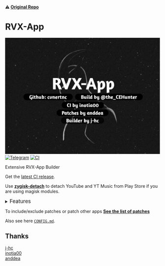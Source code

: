 #### ⚠️ [Original Repo](https://github.com/j-hc/revanced-magisk-module)

# RVX-App
![Artifacts](./revanced-magisk/banner.png)
[![Telegram](https://img.shields.io/badge/Telegram-2CA5E0?style=for-the-badge&logo=telegram&logoColor=white)](https://t.me/cvnertnc)
[![CI](https://github.com/cvnertnc/rvx-app/actions/workflows/ci.yml/badge.svg?event=schedule)](https://github.com/cvnertnc/rvx-app/actions/workflows/ci.yml)

Extensive RVX-App Builder

Get the [latest CI release](https://github.com/cvnertnc/rvx-app/releases).

Use [**zygisk-detach**](https://github.com/j-hc/zygisk-detach) to detach YouTube and YT Music from Play Store if you are using magisk modules. 

<details><summary><big>Features</big></summary>
<ul>
 <li>Support all present and future ReVanced and <a href="https://github.com/inotia00/revanced-patches">ReVanced Extended</a> apps</li>
 <li> Can build Magisk modules and non-root APKs</li>
 <li> Updated daily with the latest versions of apps and patches</li>
 <li> Optimize APKs and modules for size</li>
 <li> Modules</li>
    <ul>
     <li> recompile invalidated odex for faster usage</li>
     <li> receive updates from Magisk app</li>
     <li> do not break safetynet or trigger root detections</li>
     <li> handle installation of the correct version of the stock app and all that</li>
     <li> support Magisk and KernelSU</li>
    </ul>
</ul>
Note that the <a href="../../actions/workflows/ci.yml">CI workflow</a> is scheduled to build the modules and APKs everyday using GitHub Actions if there is a change in ReVanced patches. You may want to disable it.
</details>

To include/exclude patches or patch other apps
[**See the list of patches**](https://j-hc.github.io/rvmm-config-gen/)

Also see here [`CONFIG.md`](./CONFIG.md).

## Thanks
[j-hc](https://github.com/j-hc)  
[inotia00](https://github.com/inotia00)  
[anddea](https://github.com/anddea)  
